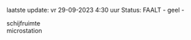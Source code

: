 laatste update: 
vr 29-09-2023  4:30   uur 
Status: FAALT - geel - 
<div class="service Y">schijfruimte</div><div class="service R">microstation</div>